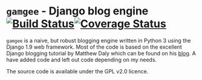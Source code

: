 # `gamgee` - Django blog engine [![Build Status](https://travis-ci.org/AKLLaursen/gamgee.svg?branch=master)](https://travis-ci.org/AKLLaursen/gamgee)[![Coverage Status](https://coveralls.io/repos/AKLLaursen/gamgee/badge.svg?branch=master&service=github)](https://coveralls.io/github/AKLLaursen/gamgee?branch=master)

`gamgee` is a naive, but robust blogging engine written in Python 3 using the Django 1.9 web framework. Most of the code is based on the excellent Django blogging tutorial by Matthew Daly which can be found on his [blog](http://http://matthewdaly.co.uk/). A have added code and left out code depending on my needs.

The source code is available under the GPL v2.0 licence.
